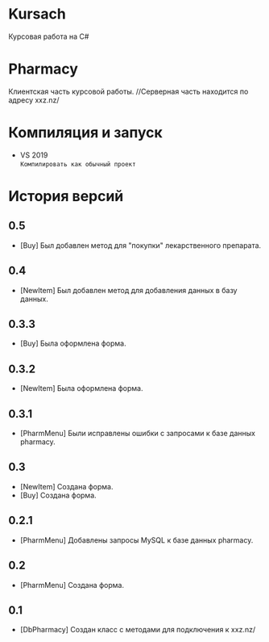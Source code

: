 # Kursach
Курсовая работа на C#
# Pharmacy
Клиентская часть курсовой работы.
//Серверная часть находится по адресу xxz.nz/

# Компиляция и запуск
- VS 2019  
`Компилировать как обычный проект`  


# История версий
## 0.5
- [Buy] Был добавлен метод для "покупки" лекарственного препарата.

## 0.4
- [NewItem] Был добавлен метод для добавления данных в базу данных.

## 0.3.3
- [Buy] Была оформлена форма.

## 0.3.2
- [NewItem] Была оформлена форма.

## 0.3.1
- [PharmMenu] Были исправлены ошибки с запросами к базе данных pharmacy.

## 0.3
- [NewItem] Создана форма.
- [Buy] Создана форма.

## 0.2.1
- [PharmMenu] Добавлены запросы MySQL к базе данных pharmacy.  

## 0.2
- [PharmMenu] Создана форма.   

## 0.1
- [DbPharmacy] Создан класс с методами для подключения к xxz.nz/  

